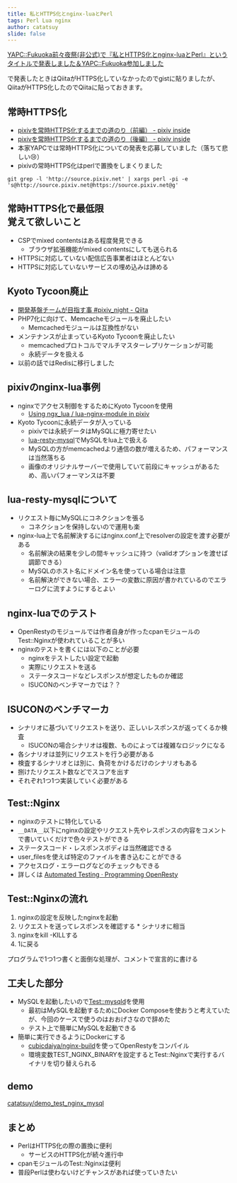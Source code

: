 ```yaml
---
title: 私とHTTPS化とnginx-luaとPerl
tags: Perl Lua nginx
author: catatsuy
slide: false
---
```

[YAPC::Fukuoka前々夜祭(非公式)で『私とHTTPS化とnginx-luaとPerl』というタイトルで発表しました＆YAPC::Fukuoka参加しました](https://medium.com/@catatsuy/yapc-fukuoka%E5%89%8D%E3%80%85%E5%A4%9C%E7%A5%AD-%E9%9D%9E%E5%85%AC%E5%BC%8F-%E3%81%A7-%E7%A7%81%E3%81%A8https%E5%8C%96%E3%81%A8nginx-lua%E3%81%A8perl-%E3%81%A8%E3%81%84%E3%81%86%E3%82%BF%E3%82%A4%E3%83%88%E3%83%AB%E3%81%A7%E7%99%BA%E8%A1%A8%E3%81%97%E3%81%BE%E3%81%97%E3%81%9F-yapc-fukuoka%E5%8F%82%E5%8A%A0%E3%81%97%E3%81%BE%E3%81%97%E3%81%9F-d2618431dd8f)

で発表したときはQiitaがHTTPS化していなかったのでgistに貼りましたが、QiitaがHTTPS化したのでQiitaに貼っておきます。

## 常時HTTPS化

  * [pixivを常時HTTPS化するまでの道のり（前編） - pixiv inside](https://inside.pixiv.blog/catatsuy/1746)
  * [pixivを常時HTTPS化するまでの道のり（後編） - pixiv inside](https://inside.pixiv.blog/catatsuy/1872)
  * 本家YAPCでは常時HTTPS化についての発表を応募していました（落ちて悲しい😢）
  * pixivの常時HTTPS化はperlで置換をしまくりました

```
git grep -l 'http://source.pixiv.net' | xargs perl -pi -e 's@http://source.pixiv.net@https://source.pixiv.net@g'
```

## 常時HTTPS化で最低限<br>覚えて欲しいこと

  * CSPでmixed contentsはある程度発見できる
    * ブラウザ拡張機能がmixed contentsにしても送られる
  * HTTPSに対応していない配信広告事業者はほとんどない
  * HTTPSに対応していないサービスの埋め込みは諦める

## Kyoto Tycoon廃止

  * [開発基盤チームが目指す事 #pixiv_night - Qiita](http://qiita.com/catatsuy/items/f1338f6f3206b829120d)
  * PHP7化に向けて、Memcacheモジュールを廃止したい
    * Memcachedモジュールは互換性がない
  * メンテナンスが止まっているKyoto Tycoonを廃止したい
    * memcachedプロトコルでマルチマスターレプリケーションが可能
    * 永続データを扱える
  * 以前の話ではRedisに移行しました

## pixivのnginx-lua事例

  * nginxでアクセス制御をするためにKyoto Tycoonを使用
    * [Using ngx_lua / lua-nginx-module in pixiv](https://www.slideshare.net/harukayon/ngx-lua-public)
  * Kyoto Tycoonに永続データが入っている
    * pixivでは永続データはMySQLに極力寄せたい
    * [lua-resty-mysql](https://github.com/openresty/lua-resty-mysql)でMySQLをlua上で扱える
    * MySQLの方がmemcachedより通信の数が増えるため、パフォーマンスは当然落ちる
    * 画像のオリジナルサーバーで使用していて前段にキャッシュがあるため、高いパフォーマンスは不要

## lua-resty-mysqlについて

  * リクエスト毎にMySQLにコネクションを張る
    * コネクションを保持しないので運用も楽
  * nginx-lua上で名前解決するにはnginx.conf上でresolverの設定を渡す必要がある
    * 名前解決の結果を少しの間キャッシュに持つ（validオプションを渡せば調節できる）
    * MySQLのホスト名にドメイン名を使っている場合は注意
    * 名前解決ができない場合、エラーの変数に原因が書かれているのでエラーログに流すようにするとよい

## nginx-luaでのテスト

  * OpenRestyのモジュールでは作者自身が作ったcpanモジュールのTest::Nginxが使われていることが多い
  * nginxのテストを書くには以下のことが必要
    * nginxをテストしたい設定で起動
    * 実際にリクエストを送る
    * ステータスコードなどレスポンスが想定したものか確認
    * ISUCONのベンチマーカでは？？

## ISUCONのベンチマーカ

  * シナリオに基づいてリクエストを送り、正しいレスポンスが返ってくるか検査
    * ISUCONの場合シナリオは複数、ものによっては複雑なロジックになる
  * 各シナリオは並列にリクエストを行う必要がある
  * 検査するシナリオとは別に、負荷をかけるだけのシナリオもある
  * 捌けたリクエスト数などでスコアを出す
  * それぞれ1つ1つ実装していく必要がある

## Test::Nginx

  * nginxのテストに特化している
  * `__DATA__`以下にnginxの設定やリクエスト先やレスポンスの内容をコメントで書いていくだけで色々テストができる
  * ステータスコード・レスポンスボディは当然確認できる
  * user_filesを使えば特定のファイルを書き込むことができる
  * アクセスログ・エラーログなどのチェックもできる
  * 詳しくは [Automated Testing · Programming OpenResty](https://openresty.gitbooks.io/programming-openresty/content/testing/)

## Test::Nginxの流れ

  1. nginxの設定を反映したnginxを起動
  2. リクエストを送ってレスポンスを確認する
    * シナリオに相当
  3. nginxをkill -KILLする
  4. 1に戻る

プログラムで1つ1つ書くと面倒な処理が、コメントで宣言的に書ける

## 工夫した部分

  * MySQLを起動したいので[Test::mysqld](http://search.cpan.org/~kazuho/Test-mysqld-0.17/lib/Test/mysqld.pm)を使用
    * 最初はMySQLを起動するためにDocker Composeを使おうと考えていたが、今回のケースで使うのはおおげさなので辞めた
    * テスト上で簡単にMySQLを起動できる
  * 簡単に実行できるようにDockerにする
    * [cubicdaiya/nginx-build](https://github.com/cubicdaiya/nginx-build)を使ってOpenRestyをコンパイル
    * 環境変数TEST_NGINX_BINARYを設定するとTest::Nginxで実行するバイナリを切り替えられる

## demo

[catatsuy/demo_test_nginx_mysql](https://github.com/catatsuy/demo_test_nginx_mysql)


## まとめ

  * PerlはHTTPS化の際の置換に便利
    * サービスのHTTPS化が続々進行中
  * cpanモジュールのTest::Nginxは便利
  * 普段Perlは使わないけどチャンスがあれば使っていきたい


